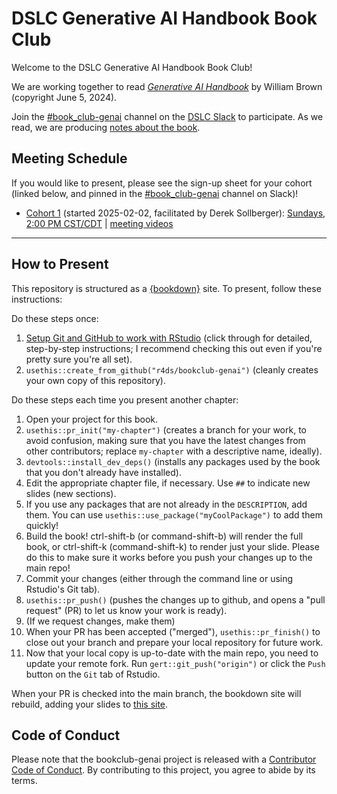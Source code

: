 # DSLC Generative AI Handbook Book Club

Welcome to the DSLC Generative AI Handbook Book Club!

We are working together to read [_Generative AI Handbook_](https://genai-handbook.github.io/) by William Brown (copyright June 5, 2024).

Join the [#book_club-genai](https://dslcio.slack.com/archives/C086ZN9P58X) channel on the [DSLC Slack](https://dslc.io/join) to participate.
As we read, we are producing [notes about the book](https://dslc.io/genai).

## Meeting Schedule

If you would like to present, please see the sign-up sheet for your cohort (linked below, and pinned in the [#book_club-genai](https://dslcio.slack.com/archives/C086ZN9P58X) channel on Slack)!

- [Cohort 1](https://docs.google.com/spreadsheets/d/1U3Jj4WovLDBvf0dSoDBetLd_qMoHO9JrHAHI9PgGGnE/edit?usp=sharing) (started 2025-02-02, facilitated by Derek Sollberger): [Sundays, 2:00 PM CST/CDT](https://www.timeanddate.com/worldclock/converter.html?iso=20250202T200000&p1=24&p2=1440) | [meeting videos](https://www.youtube.com/playlist?list=PL3x6DOfs2NGivdWYQXgxTuAY6P5rFLmYH)

<hr>


## How to Present

This repository is structured as a [{bookdown}](https://CRAN.R-project.org/package=bookdown) site.
To present, follow these instructions:

Do these steps once:

1. [Setup Git and GitHub to work with RStudio](https://github.com/r4ds/bookclub-setup) (click through for detailed, step-by-step instructions; I recommend checking this out even if you're pretty sure you're all set).
2. `usethis::create_from_github("r4ds/bookclub-genai")` (cleanly creates your own copy of this repository).

Do these steps each time you present another chapter:

1. Open your project for this book.
2. `usethis::pr_init("my-chapter")` (creates a branch for your work, to avoid confusion, making sure that you have the latest changes from other contributors; replace `my-chapter` with a descriptive name, ideally).
3. `devtools::install_dev_deps()` (installs any packages used by the book that you don't already have installed).
4. Edit the appropriate chapter file, if necessary. Use `##` to indicate new slides (new sections).
5. If you use any packages that are not already in the `DESCRIPTION`, add them. You can use `usethis::use_package("myCoolPackage")` to add them quickly!
6. Build the book! ctrl-shift-b (or command-shift-b) will render the full book, or ctrl-shift-k (command-shift-k) to render just your slide. Please do this to make sure it works before you push your changes up to the main repo!
7. Commit your changes (either through the command line or using Rstudio's Git tab).
8. `usethis::pr_push()` (pushes the changes up to github, and opens a "pull request" (PR) to let us know your work is ready).
9. (If we request changes, make them)
10. When your PR has been accepted ("merged"), `usethis::pr_finish()` to close out your branch and prepare your local repository for future work.
11. Now that your local copy is up-to-date with the main repo, you need to update your remote fork. Run `gert::git_push("origin")` or click the `Push` button on the `Git` tab of Rstudio.

When your PR is checked into the main branch, the bookdown site will rebuild, adding your slides to [this site](https://dslc.io/genai).


## Code of Conduct

Please note that the bookclub-genai project is released with a [Contributor Code of Conduct](https://contributor-covenant.org/version/2/1/CODE_OF_CONDUCT.html). By contributing to this project, you agree to abide by its terms.
